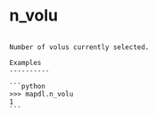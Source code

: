 # n_volu

````{property} Geometry.n_volu

Number of volus currently selected.

Examples
----------

```python
>>> mapdl.n_volu
1
```

````